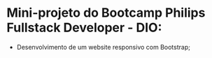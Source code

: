 # Mini-projeto do Bootcamp Philips Fullstack Developer - DIO:

 - Desenvolvimento de um website responsivo com Bootstrap;